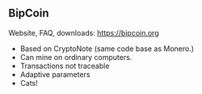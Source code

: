 ## BipCoin

Website, FAQ, downloads: https://bipcoin.org
 
* Based on CryptoNote (same code base as Monero.)
* Can mine on ordinary computers.
* Transactions not traceable
* Adaptive parameters
* Cats!
